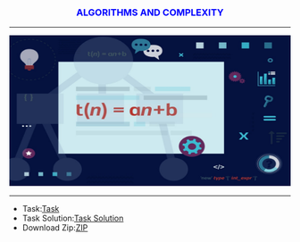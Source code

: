 <html>
  <body>
  <b><h3 style="text-align:center; color:blue;"> ALGORITHMS AND COMPLEXITY</h3></b>
    <hr>
    <img src="https://github.com/vasnastos/Page_Images/blob/master/algorithms.jpg?raw=true" width="1024" height="270">
     <hr>
     <ul>
       <li>Task:<a href="https://github.com/vasnastos/Algorithms_and_complexity/blob/main/algo_complexity.pdf">Task</a></li>
       <li>Task Solution:<a href="">Task Solution</a></li>
       <li>Download Zip:<a href="https://github.com/vasnastos/Algorithms_and_complexity/archive/main.zip">ZIP</a></li>
       </ul>
  </body>
  </html>

